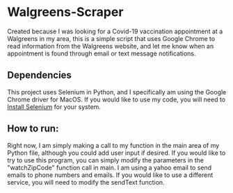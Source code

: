 # Walgreens-Scraper
Created because I was looking for a Covid-19 vaccination appointment at a Walgreens in my area, this is a simple script that uses Google Chrome to read information from the Walgreens website, and let me know when an appointment is found through email or text message notifications.

## Dependencies
This project uses Selenium in Python, and I specifically am using the Google Chrome driver for MacOS. If you would like to use my code, you will need to [Install Selenium](https://selenium-python.readthedocs.io/installation.html) for your system.

## How to run:
Right now, I am simply making a call to my function in the main area of my Python file, although you could add user input if desired. If you would like to try to use this program, you can simply modify the parameters in the "watchZipCode" function call in main. I am using a yahoo email to send emails to phone numbers and emails. If you would like to use a different service, you will need to modify the sendText function.
